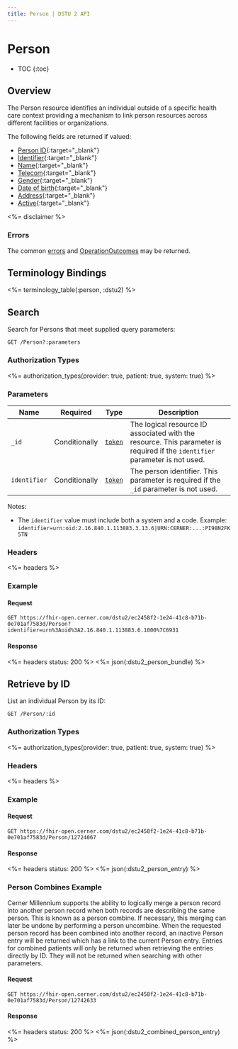 ```yaml
---
title: Person | DSTU 2 API
---
```


# Person

* TOC
{:toc}

## Overview

The Person resource identifies an individual outside of a specific health care context providing a mechanism to link person resources across different facilities or organizations.

The following fields are returned if valued:

* [Person ID](https://hl7.org/fhir/dstu2/resource-definitions.html#Resource.id){:target="_blank"}
* [Identifier](https://hl7.org/fhir/DSTU2/person-definitions.html#Person.identifier){:target="_blank"}
* [Name](https://hl7.org/fhir/DSTU2/person-definitions.html#Person.name){:target="_blank"}
* [Telecom](https://hl7.org/fhir/DSTU2/person-definitions.html#Person.telecom){:target="_blank"}
* [Gender](https://hl7.org/fhir/DSTU2/person-definitions.html#Person.gender){:target="_blank"}
* [Date of birth](https://hl7.org/fhir/DSTU2/person-definitions.html#Person.birthDate){:target="_blank"}
* [Address](https://hl7.org/fhir/DSTU2/person-definitions.html#Person.address){:target="_blank"}
* [Active](https://hl7.org/fhir/DSTU2/person-definitions.html#Person.active){:target="_blank"}

<%= disclaimer %>

### Errors

The common [errors] and [OperationOutcomes] may be returned.

## Terminology Bindings

<%= terminology_table(:person, :dstu2) %>

## Search

Search for Persons that meet supplied query parameters:

    GET /Person?:parameters

### Authorization Types

<%= authorization_types(provider: true, patient: true, system: true) %>

### Parameters

 Name         | Required      | Type       | Description
--------------|---------------|------------|------------------------------------------------------------------------------------
 `_id`        | Conditionally | [`token`]  | The logical resource ID associated with the resource. This parameter is required if the `identifier` parameter is not used.
 `identifier` | Conditionally | [`token`]  | The person identifier. This parameter is required if the `_id` parameter is not used.

Notes:

- The `identifier` value must include both a system and a code. Example: `identifier=urn:oid:2.16.840.1.113883.3.13.6|URN:CERNER:...:PI98N2FK5TN`

### Headers

 <%= headers %>

### Example

#### Request

    GET https://fhir-open.cerner.com/dstu2/ec2458f2-1e24-41c8-b71b-0e701af7583d/Person?identifier=urn%3Aoid%3A2.16.840.1.113883.6.1000%7C6931

#### Response

<%= headers status: 200 %>
<%= json(:dstu2_person_bundle) %>

## Retrieve by ID

List an individual Person by its ID:

    GET /Person/:id

### Authorization Types

<%= authorization_types(provider: true, patient: true, system: true) %>

### Headers

<%= headers %>

### Example

#### Request

    GET https://fhir-open.cerner.com/dstu2/ec2458f2-1e24-41c8-b71b-0e701af7583d/Person/12724067

#### Response

<%= headers status: 200 %>
<%= json(:dstu2_person_entry) %>

### Person Combines Example

Cerner Millennium supports the ability to logically merge a person record into another person record when both records are describing the same person. This is known
as a person combine. If necessary, this merging can later be undone by performing a person uncombine. When the requested person record has been combined into another
record, an inactive Person entry will be returned which has a link to the current Person entry. Entries for combined patients will only be returned when retrieving
the entries directly by ID. They will not be returned when searching with other parameters.

#### Request

    GET https://fhir-open.cerner.com/dstu2/ec2458f2-1e24-41c8-b71b-0e701af7583d/Person/12742633

#### Response

<%= headers status: 200 %>
<%= json(:dstu2_combined_person_entry) %>

[`token`]: http://hl7.org/fhir/DSTU2/search.html#token
[errors]: ../../#client-errors
[OperationOutcomes]: ../../#operation-outcomes
